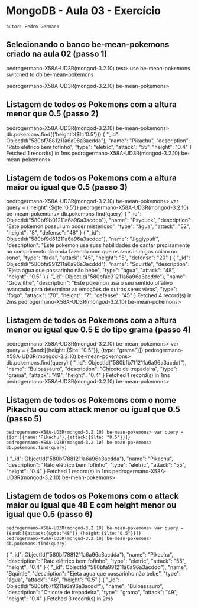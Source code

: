 # MongoDB - Aula 03 - Exercício
	autor: Pedro Germano

## Selecionando o banco be-mean-pokemons criado na aula 02 (passo 1)

pedrogermano-X58A-UD3R(mongod-3.2.10) test> use be-mean-pokemons
switched to db be-mean-pokemons

	
pedrogermano-X58A-UD3R(mongod-3.2.10) be-mean-pokemons>

## Listagem de todos os Pokemons com a altura menor que 0.5 (passo 2)
	
pedrogermano-X58A-UD3R(mongod-3.2.10) be-mean-pokemons> db.pokemons.find({'height':{$lt:'0.5'}})
{
  "_id": ObjectId("580bf7881211a6a96a3acdda"),
  "name": "Pikachu",
  "description": "Rato elétrico bem fofinho",
  "type": "eletric",
  "attack": "55",
  "height": "0.4"
}
Fetched 1 record(s) in 1ms
pedrogermano-X58A-UD3R(mongod-3.2.10) be-mean-pokemons> 

## Listagem de todos os Pokemons com a altura maior ou igual que 0.5 (passo 3)

 pedrogermano-X58A-UD3R(mongod-3.2.10) be-mean-pokemons> var query = {'height':{$gte:'0.5'}}
 pedrogermano-X58A-UD3R(mongod-3.2.10) be-mean-pokemons> db.pokemons.find(query)
{
  "_id": ObjectId("580bf9b01211a6a96a3acddb"),
  "name": "Psyduck",
  "description": "Este pokemon possui um poder misterioso",
  "type": "água",
  "attack": "52",
  "height": "8",
  "defense": "48"
}
{
  "_id": ObjectId("580bf9d61211a6a96a3acddc"),
  "name": "Jigglypuff",
  "description": "Este pokemon usa suas habilidades de cantar precisamente no     comprimento da onda fazendo com que os seus inimigos caiam no sono",
  "type": "fada",
  "attack": "45",
  "height": "5",
  "defense": "20"
}
{
  "_id": ObjectId("580bfa991211a6a96a3acddd"),
  "name": "Squirtle",
  "description": "Ejeta água que passarinho não bebe",
  "type": "água",
  "attack": "48",
  "height": "0.5"
}
{
  "_id": ObjectId("580bfac31211a6a96a3acdde"),
  "name": "Growlithe",
  "description": "Este pokemon usa o seu sentido olfativo avançado para determinar as emoções de outros seres vivos",
  "type": "fogo",
  "attack": "70",
  "height": "7",
  "defense": "45"
}
Fetched 4 record(s) in 2ms
pedrogermano-X58A-UD3R(mongod-3.2.10) be-mean-pokemons> 


## Listagem de todos os Pokemons com a altura menor ou igual que 0.5 E do tipo grama (passo 4)

 pedrogermano-X58A-UD3R(mongod-3.2.10) be-mean-pokemons> var query = { $and:[{height: {$lte: "0.5"}}, {type: "grama"}]}
 pedrogermano-X58A-UD3R(mongod-3.2.10) be-mean-pokemons> db.pokemons.find(query)
{
  "_id": ObjectId("580bfb7f1211a6a96a3acddf"),
  "name": "Bulbassauro",
  "description": "Chicote de trepadeira",
  "type": "grama",
  "attack": "49",
  "height": "0.4"
}
Fetched 1 record(s) in 1ms
pedrogermano-X58A-UD3R(mongod-3.2.10) be-mean-pokemons> 


## Listagem de todos os Pokemons com o nome Pikachu ou com attack menor ou igual que 0.5 (passo 5)

	pedrogermano-X58A-UD3R(mongod-3.2.10) be-mean-pokemons> var query = {$or:[{name:'Pikachu'},{attack:{$lte: "0.5"}}]}
    pedrogermano-X58A-UD3R(mongod-3.2.10) be-mean-pokemons> db.pokemons.find(query)
{
  "_id": ObjectId("580bf7881211a6a96a3acdda"),
  "name": "Pikachu",
  "description": "Rato elétrico bem fofinho",
  "type": "eletric",
  "attack": "55",
  "height": "0.4"
}
Fetched 1 record(s) in 1ms
pedrogermano-X58A-UD3R(mongod-3.2.10) be-mean-pokemons> 

## Listagem de todos os Pokemons com o attack maior ou igual que 48 E com height menor ou igual que 0.5 (passo 6)

	pedrogermano-X58A-UD3R(mongod-3.2.10) be-mean-pokemons> var query = {$and:[{attack:{$gte:"48"}},{height:{$lte:"0.5"}}]}
    pedrogermano-X58A-UD3R(mongod-3.2.10) be-mean-pokemons> db.pokemons.find(query)
{
  "_id": ObjectId("580bf7881211a6a96a3acdda"),
  "name": "Pikachu",
  "description": "Rato elétrico bem fofinho",
  "type": "eletric",
  "attack": "55",
  "height": "0.4"
}
{
  "_id": ObjectId("580bfa991211a6a96a3acddd"),
  "name": "Squirtle",
  "description": "Ejeta água que passarinho não bebe",
  "type": "água",
  "attack": "48",
  "height": "0.5"
}
{
  "_id": ObjectId("580bfb7f1211a6a96a3acddf"),
  "name": "Bulbassauro",
  "description": "Chicote de trepadeira",
  "type": "grama",
  "attack": "49",
  "height": "0.4"
}
Fetched 3 record(s) in 2ms
